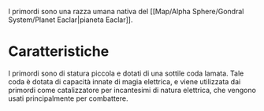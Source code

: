 I primordi sono una razza umana nativa del [[Map/Alpha Sphere/Gondral System/Planet Eaclar|pianeta Eaclar]].

# Caratteristiche

I primordi sono di statura piccola e dotati di una sottile coda lamata.
Tale coda è dotata di capacità innate di magia elettrica, e viene utilizzata dai primordi come catalizzatore per incantesimi di natura elettrica, che vengono usati principalmente per combattere.